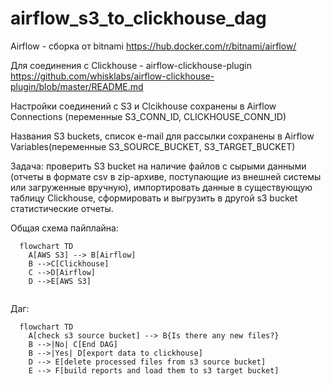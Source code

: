 # airflow_s3_to_clickhouse_dag

Airflow - сборка от bitnami
https://hub.docker.com/r/bitnami/airflow/

Для соединения с Clickhouse - airflow-clickhouse-plugin
https://github.com/whisklabs/airflow-clickhouse-plugin/blob/master/README.md

Настройки соединений с S3 и Clcikhouse сохранены в Airflow Connections (переменные S3_CONN_ID, CLICKHOUSE_CONN_ID)

Названия S3 buckets, список e-mail для рассылки сохранены в Airflow Variables(переменные S3_SOURCE_BUCKET, S3_TARGET_BUCKET)

Задача: проверить S3 bucket на наличие файлов с сырыми данными (отчеты в формате csv в zip-архиве, поступающие из внешней системы или загруженные вручную), импортировать данные в существующую таблицу Clickhouse, сформировать и выгрузить в другой s3 bucket статистические отчеты.

Общая схема пайплайна:
```mermaid
  flowchart TD
    A[AWS S3] --> B[Airflow]
    B -->C[Clickhouse]
    C -->D[Airflow]
    D -->E[AWS S3]
    
```
Даг:
```mermaid
  flowchart TD
    A[check s3 source bucket] --> B{Is there any new files?}
    B -->|No| C[End DAG]
    B -->|Yes| D[export data to clickhouse]
    D --> E[delete processed files from s3 source bucket]
    E --> F[build reports and load them to s3 target bucket]
    
```
